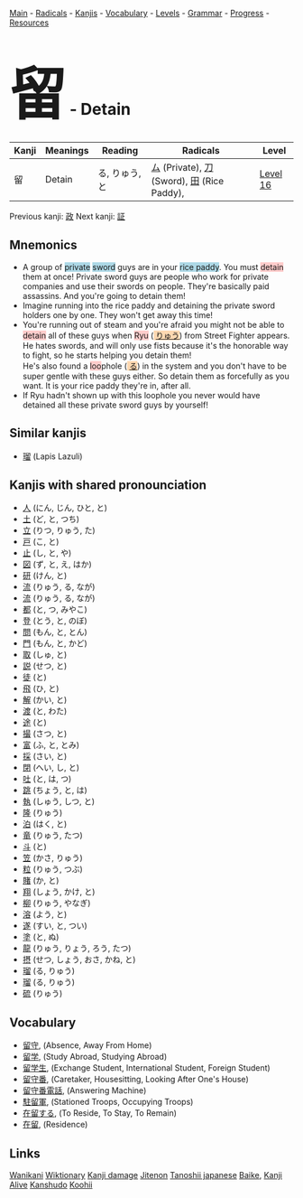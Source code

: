 <style> bigfont {font-size: 100px}</style>
[Main](../README.md) -
[Radicals](../radicals.md) -
[Kanjis](../kanjis.md) -
[Vocabulary](../vocabulary.md) -
[Levels](../levels.md) -
[Grammar](../grammar.md) - 
[Progress](../progress.md) -
[Resources](../resources.md)
# <bigfont> 留</bigfont> - Detain 

| Kanji | Meanings | Reading | Radicals | Level |
| --- | --- | --- | --- | --- |
| 留 | Detain | る, りゅう, と | [ム](../radicals/ム.md) (Private), [刀](../radicals/刀.md) (Sword), [田](../radicals/田.md) (Rice Paddy),  | [Level 16](../levels/wk_level16.md) |

Previous kanji: [政](政.md) Next kanji: [証](証.md) 

## Mnemonics
 * A group of <span style="background-color:#ADD8E6"> private</span> <span style="background-color:#ADD8E6"> sword</span> guys are in your <span style="background-color:#ADD8E6"> rice paddy</span>. You must <span style="background-color:#ffcccb"> detain</span> them at once! Private sword guys are people who work for private companies and use their swords on people. They're basically paid assassins. And you're going to detain them!
* Imagine running into the rice paddy and detaining the private sword holders one by one. They won't get away this time!
* You're running out of steam and you're afraid you might not be able to <span style="background-color:#ffcccb"> detain</span> all of these guys when <span style="background-color:#ffcccb"> Ryu</span> (<span style="background-color:#fed8b1"> [りゅう](https://jisho.org/search/りゅう)</span>) from Street Fighter appears. He hates swords, and will only use fists because it's the honorable way to fight, so he starts helping you detain them!<br />He's also found a <span style="background-color:#ffcccb"> loo</span>phole (<span style="background-color:#fed8b1"> [る](https://jisho.org/search/る)</span>) in the system and you don't have to be super gentle with these guys either. So detain them as forcefully as you want. It is your rice paddy they're in, after all.
* If Ryu hadn't shown up with this loophole you never would have detained all these private sword guys by yourself!


## Similar kanjis
 * [瑠](瑠.md) (Lapis Lazuli)



## Kanjis with shared pronounciation
 * [人](人.md) (にん, じん, ひと, と)
* [土](土.md) (ど, と, つち)
* [立](立.md) (りつ, りゅう, た)
* [戸](戸.md) (こ, と)
* [止](止.md) (し, と, や)
* [図](図.md) (ず, と, え, はか)
* [研](研.md) (けん, と)
* [流](流.md) (りゅう, る, なが)
* [流](流.md) (りゅう, る, なが)
* [都](都.md) (と, つ, みやこ)
* [登](登.md) (とう, と, のぼ)
* [問](問.md) (もん, と, とん)
* [門](門.md) (もん, と, かど)
* [取](取.md) (しゅ, と)
* [説](説.md) (せつ, と)
* [徒](徒.md) (と)
* [飛](飛.md) (ひ, と)
* [解](解.md) (かい, と)
* [渡](渡.md) (と, わた)
* [途](途.md) (と)
* [撮](撮.md) (さつ, と)
* [富](富.md) (ふ, と, とみ)
* [採](採.md) (さい, と)
* [閉](閉.md) (へい, し, と)
* [吐](吐.md) (と, は, つ)
* [跳](跳.md) (ちょう, と, は)
* [執](執.md) (しゅう, しつ, と)
* [隆](隆.md) (りゅう)
* [泊](泊.md) (はく, と)
* [竜](竜.md) (りゅう, たつ)
* [斗](斗.md) (と)
* [笠](笠.md) (かさ, りゅう)
* [粒](粒.md) (りゅう, つぶ)
* [賭](賭.md) (か, と)
* [翔](翔.md) (しょう, かけ, と)
* [柳](柳.md) (りゅう, やなぎ)
* [溶](溶.md) (よう, と)
* [遂](遂.md) (すい, と, つい)
* [塗](塗.md) (と, ぬ)
* [龍](龍.md) (りゅう, りょう, ろう, たつ)
* [摂](摂.md) (せつ, しょう, おさ, かね, と)
* [瑠](瑠.md) (る, りゅう)
* [瑠](瑠.md) (る, りゅう)
* [硫](硫.md) (りゅう)



## Vocabulary
 * [留守](../vocabulary/留.md), (Absence, Away From Home)
* [留学](../vocabulary/留.md), (Study Abroad, Studying Abroad)
* [留学生](../vocabulary/留.md), (Exchange Student, International Student, Foreign Student)
* [留守番](../vocabulary/留.md), (Caretaker, Housesitting, Looking After One's House)
* [留守番電話](../vocabulary/留.md), (Answering Machine)
* [駐留軍](../vocabulary/留.md), (Stationed Troops, Occupying Troops)
* [在留する](../vocabulary/留.md), (To Reside, To Stay, To Remain)
* [在留](../vocabulary/留.md), (Residence)




## Links 


[Wanikani](https://www.wanikani.com/kanji/留)
[Wiktionary](https://en.wiktionary.org/wiki/留)
[Kanji damage](http://www.kanjidamage.com/kanji/search?utf8=✓&q=留)
[Jitenon](https://jitenon.com/kanji/留)
[Tanoshii japanese](https://www.tanoshiijapanese.com/dictionary/kanji.cfm?k=留)
[Baike](https://baike.baidu.com/item/留),
[Kanji Alive](https://app.kanjialive.com/留)
[Kanshudo](https://www.kanshudo.com/searchmn?q=留)
[Koohii](https://kanji.koohii.com/study/kanji/留)

